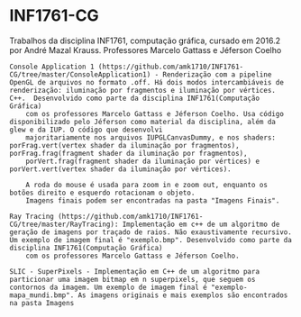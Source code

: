 ﻿# INF1761-CG
Trabalhos da disciplina INF1761, computação gráfica, cursado em 2016.2 por André Mazal Krauss. Professores Marcelo Gattass e Jéferson Coelho

	Console Application 1 (https://github.com/amk1710/INF1761-CG/tree/master/ConsoleApplication1) - Renderização com a pipeline OpenGL de arquivos no formato .off. Há dois modos intercambiáveis de renderização: iluminação por fragmentos e iluminação por vértices. C++.  Desenvolvido como parte da disciplina INF1761(Computação Gráfica) 
		com os professores Marcelo Gattass e Jéferson Coelho. Usa código disponibilizado pelo Jéferson como material da disciplina, além da glew e da IUP. O código que desenvolvi
		majoritariamente nos arquivos IUPGLCanvasDummy, e nos shaders: porFrag.vert(vertex shader da iluminação por fragmentos), porFrag.frag(fragment shader da iluminação por fragmentos),
		porVert.frag(fragment shader da iluminação por vértices) e porVert.vert(vertex shader da iluminação por vértices).

		A roda do mouse é usada para zoom in e zoom out, enquanto os botões direito e esquerdo rotacionam o objeto.
		Imagens finais podem ser encontradas na pasta "Imagens Finais".
	
	Ray Tracing (https://github.com/amk1710/INF1761-CG/tree/master/RayTracing): Implementação em c++ de um algoritmo de geração de imagens por traçado de raios. Não exaustivamente recursivo. Um exemplo de imagem final é "exemplo.bmp". Desenvolvido como parte da disciplina INF1761(Computação Gráfica)
		com os professores Marcelo Gattass e Jéferson Coelho.

	SLIC - SuperPixels - Implementação em C++ de um algoritmo para particionar uma imagem bitmap em n superpixels, que seguem os contornos da imagem. Um exemplo de imagem final é "exemplo-mapa_mundi.bmp". As imagens originais e mais exemplos são encontrados na pasta Imagens
